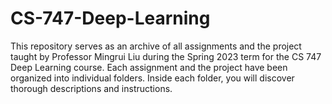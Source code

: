 # CS-747-Deep-Learning
This repository serves as an archive of all assignments and the project taught by Professor Mingrui Liu during the Spring 2023 term for the CS 747 Deep Learning course. Each assignment and the project have been organized into individual folders. Inside each folder, you will discover thorough descriptions and instructions.
